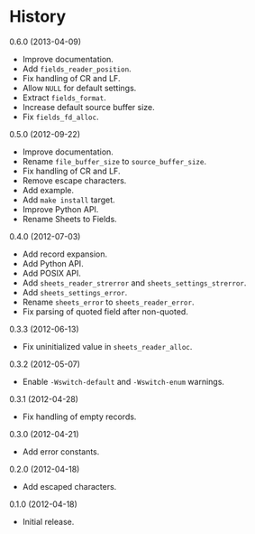 History
=======

0.6.0 (2013-04-09)
  - Improve documentation.
  - Add `fields_reader_position`.
  - Fix handling of CR and LF.
  - Allow `NULL` for default settings.
  - Extract `fields_format`.
  - Increase default source buffer size.
  - Fix `fields_fd_alloc`.

0.5.0 (2012-09-22)
  - Improve documentation.
  - Rename `file_buffer_size` to `source_buffer_size`.
  - Fix handling of CR and LF.
  - Remove escape characters.
  - Add example.
  - Add `make install` target.
  - Improve Python API.
  - Rename Sheets to Fields.

0.4.0 (2012-07-03)
  - Add record expansion.
  - Add Python API.
  - Add POSIX API.
  - Add `sheets_reader_strerror` and `sheets_settings_strerror`.
  - Add `sheets_settings_error`.
  - Rename `sheets_error` to `sheets_reader_error`.
  - Fix parsing of quoted field after non-quoted.

0.3.3 (2012-06-13)
  - Fix uninitialized value in `sheets_reader_alloc`.

0.3.2 (2012-05-07)
  - Enable `-Wswitch-default` and `-Wswitch-enum` warnings.

0.3.1 (2012-04-28)
  - Fix handling of empty records.

0.3.0 (2012-04-21)
  - Add error constants.

0.2.0 (2012-04-18)
  - Add escaped characters.

0.1.0 (2012-04-18)
  - Initial release.
